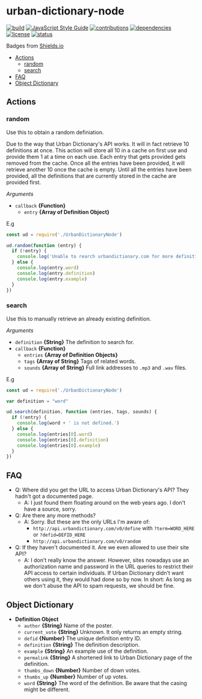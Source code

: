 # urban-dictionary-node
[![build](https://img.shields.io/badge/build-passing-brightgreen.svg)]()
[![JavaScript Style Guide](https://img.shields.io/badge/code_style-standard-brightgreen.svg)](https://standardjs.com)
[![contributions](https://img.shields.io/badge/contributions-welcome-brightgreen.svg)](#contributing)
[![dependencies](https://img.shields.io/badge/dependencies-none-brightgreen.svg)]()
[![license](https://img.shields.io/badge/license-MIT-blue.svg)](LICENSE)
[![status](https://img.shields.io/badge/status-stable-brightgreen.svg)]()

Badges from [Shields.io](http://shields.io)

* [Actions](#actions)
    * [random](#random)
    * [search](#search)
* [FAQ](#faq)
* [Object Dictionary](#object-dictionary)

## Actions

### random
Use this to obtain a random definiation.

Due to the way that Urban Dictionary's API works. It will in fact retrieve 10 definitions at once. This action will store all 10 in a cache on first use and provide them 1 at a time on each use. Each entry that gets provided gets removed from the cache. Once all the entries have been provided, it will retrieve another 10 once the cache is empty. Until all the entries have been provided, all the definitions that are currently stored in the cache are provided first.

*Arguments*

* `callback` **{Function}**
    * `entry` **{Array of Definition Object}**

E.g

```javascript
const ud = require('./UrbanDictionaryNode')

ud.random(function (entry) {
  if (!entry) {
    console.log('Unable to rearch urbandictionary.com for more definitions.')
  } else {
    console.log(entry.word)
    console.log(entry.definition)
    console.log(entry.example)
  }
})
```

### search
Use this to manually retrieve an already existing definition.

*Arguments*

* `definition` **{String}** The definition to search for.
* `callback` **{Function}**
    * `entries` **{Array of Definition Objects}**
    * `tags` **{Array of String}** Tags of related words.
    * `sounds` **{Array of String}** Full link addresses to `.mp3` and `.wav` files.

E.g

```javascript
const ud = require('./UrbanDictionaryNode')

var definition = "word"

ud.search(definition, function (entries, tags, sounds) {
  if (!entry) {
    console.log(word + ' is not defined.')
  } else {
    console.log(entries[0].word)
    console.log(entries[0].definition)
    console.log(entries[0].example)
  }
})
```

## FAQ

* Q: Where did you get the URL to access Urban Dictionary's API? They hadn't got a documented page.
    * A: I just found them floating around on the web years ago. I don't have a source, sorry.
* Q: Are there any more methods?
    * A: Sorry. But these are the only URLs I'm aware of:
        * `http://api.urbandictionary.com/v0/define` with `?term=WORD_HERE` or `?defid=DEFID_HERE`
        * `http://api.urbandictionary.com/v0/random`
* Q: If they haven't documented it. Are we even allowed to use their site API?
    * A: I don't really know the answer. However, sites nowadays use an authorization name and password in the URL queries to restrict their API access to certain individuals. If Urban Dictionary didn't want others using it, they would had done so by now. In short: As long as we don't abuse the API to spam requests, we should be fine.

## Object Dictionary

* **Definition Object**
    * `author` **{String}** Name of the poster.
    * `current_vote` **{String}** Unknown. It only returns an empty string.
    * `defid` **{Number}** The unique definition entry ID.
    * `definition` **{String}** The definition description.
    * `example` **{String}** An example use of the definition.
    * `permalink` **{String}** A shortened link to Urban Dictionary page of the definition.
    * `thumbs_down` **{Number}** Number of down votes.
    * `thumbs_up` **{Number}** Number of up votes.
    * `word` **{String}** The word of the definition. Be aware that the casing might be different.
